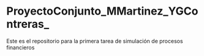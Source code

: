 # ProyectoConjunto_MMartinez_YGContreras_
Este es el repositorio para la primera tarea de simulación de procesos financieros 
